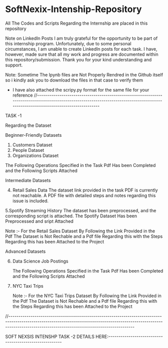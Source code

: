 # SoftNexix-Intenship-Repository
All The Codes and  Scripts Regarding the Internship are placed in this repository


Note on LinkedIn Posts
I am truly grateful for the opportunity to be part of this internship program. Unfortunately, due to some personal circumstances, I am unable to create LinkedIn posts for each task. I have, however, made sure that all my work and progress are documented within this repository/submission. Thank you for your kind understanding and support.

Note: Sometime The Ipynb files are Not Properly Rendred in the Github itself so i kindly ask you to download the files in that case to verify them
* I have also attached the scripy.py format for the same file for your reference
//-----------------------------------------------------------------------------------------------------------------------------------------------------------------------------------

TASK -1

Regarding the Dataset

 Beginner-Friendly Datasets
1. Customers Dataset
2. People Dataset
3. Organizations Dataset

The Following Operations Specified in the Task Pdf Has been Completed and the Following Scripts Attached

Intermediate Datasets

4. Retail Sales Data
The dataset link provided in the task PDF is currently not reachable.
A PDF file with detailed steps and notes regarding this issue is included.

5.Spotify Streaming History
The dataset has been preprocessed, and the corresponding script is attached.
The Spotify Dataset Has been Preprocessed and sript Attached

Note :- For the Retail Sales Dataset By Following the Link Provided in the Pdf The Dataset is Not Rechable and a  Pdf file  Regarding this with the Steps Regarding this has been Attached to the Project

Advanced Datasets

6. Data Science Job Postings

   The Following Operations Specified in the Task Pdf Has been Completed and the Following Scripts Attached

8. NYC Taxi Trips

   Note :- For the NYC Taxi Trips Dataset By Following the Link Provided in the Pdf The Dataset is Not Rechable and a  Pdf file  Regarding this with the Steps Regarding this has been Attached to the Project

//--------------------------------------------------------------------------------------------------------------------------------------------------------------------------------------------------------------------------

SOFT NEXSIS INTENSHP TASK -2 DETAILS HERE:-------------------------------------------------------


